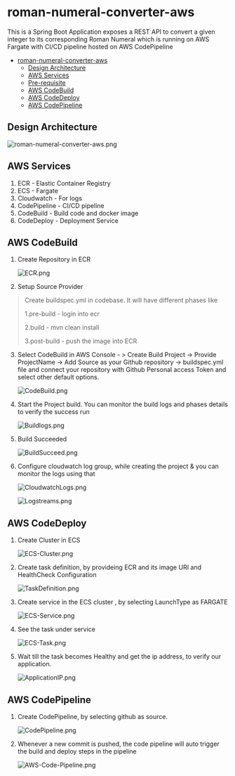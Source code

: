 # roman-numeral-converter-aws
This is a Spring Boot Application exposes a REST API to convert a given integer to its corresponding Roman Numeral which is running on AWS Fargate with CI/CD pipeline hosted on AWS CodePipeline

<!-- TOC -->
* [roman-numeral-converter-aws](#roman-numeral-converter-aws)
  * [Design Architecture](#design-architecture)
  * [AWS Services](#aws-services)
  * [Pre-requisite](#pre-requisite)
  * [AWS CodeBuild](#aws-codebuild)
  * [AWS CodeDeploy](#aws-codedeploy)
  * [AWS CodePipeline](#aws-codepipeline)
<!-- TOC -->

## Design Architecture

![roman-numeral-converter-aws.png](screenshots/roman-numeral-converter-aws.png)

## AWS Services
1. ECR - Elastic Container Registry 
2. ECS - Fargate
3. Cloudwatch - For logs 
4. CodePipeline - CI/CD pipeline
5. CodeBuild - Build code and docker image
6. CodeDeploy - Deployment Service

## AWS CodeBuild

1. Create Repository in ECR

   ![ECR.png](screenshots/ECR.png)


2. Setup Source Provider
>
> Create buildspec.yml in codebase. It will have different phases like 
> 
> 1.pre-build - login into ecr
> 
> 2.build - mvn clean install
> 
> 3.post-build - push the image into ECR
> 

3. Select CodeBuild in AWS Console - > Create Build Project -> Provide ProjectName -> 
 Add Source as your Github repository -> buildspec.yml file and connect your repository with Github Personal access Token and select other default options.

   ![CodeBuild.png](screenshots/CodeBuild.png)


4. Start the Project build. You can monitor the build logs and phases details to verify the success run

   ![Buildlogs.png](screenshots/Buildlogs.png)


5. Build Succeeded

   ![BuildSucceed.png](screenshots/BuildSucceed.png)


6. Configure cloudwatch log group, while creating the project & you can monitor the logs using that

   ![CloudwatchLogs.png](screenshots/CloudwatchLogs.png)

   ![Logstreams.png](screenshots/Logstreams.png)



## AWS CodeDeploy

1. Create Cluster in ECS

   ![ECS-Cluster.png](screenshots/ECS-Cluster.png)

2. Create task definition, by provideing ECR and its image URI and HealthCheck Configuration

   ![TaskDefinition.png](screenshots/TaskDefinition.png)

3. Create service in the ECS cluster , by selecting LaunchType as FARGATE

   ![ECS-Service.png](screenshots/ECS-Service.png)

4. See the task under service

   ![ECS-Task.png](screenshots/ECS-Task.png)

5. Wait till the task becomes Healthy and get the ip address, to verify our application.

   ![ApplicationIP.png](screenshots/ApplicationIP.png)


## AWS CodePipeline

1. Create CodePipeline, by selecting github as source. 

   ![CodePipeline.png](screenshots/CodePipeline.png)
 
2. Whenever a new commit is pushed, the code pipeline will auto trigger the build and deploy steps in the pipeline

   ![AWS-Code-Pipeline.png](screenshots/AWS-Code-Pipeline.png)